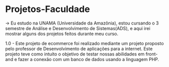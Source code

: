 # Projetos-Faculdade

-> Eu estudo na UNAMA (Universidade da Amazônia), estou cursando o 3 semestre de Análise e Desenvolvimento de Sistemas(ADS), e aqui irei mostrar alguns dos projetos feitos durante meu curso.

1.0 - Este projeto de ecommerce foi realizado mediante um projeto proposto pelo professor de Desenvolvimento de aplicações para a internet. Este projeto teve como intuíto o objetivo de testar nossas abilidades em front-and e fazer a conexão com um banco de dados  usando a linguagem PHP.
